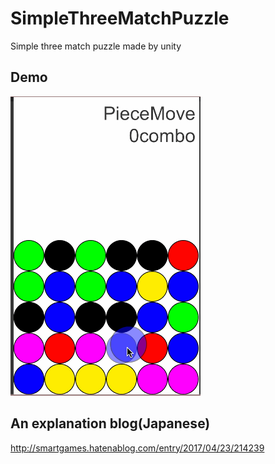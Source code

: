 # SimpleThreeMatchPuzzle
Simple three match puzzle made by unity

## Demo
![result](https://github.com/sanukin39/SimpleThreeMatchPuzzle/blob/master/media/sample.gif)

## An explanation blog(Japanese)
http://smartgames.hatenablog.com/entry/2017/04/23/214239
